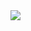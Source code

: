   <BODY>
  <IMG SRC="https://github.com/0kolya0/GC_FuncList/blob/main/gif/Quest%20Teleport.gif">
  </BODY>
